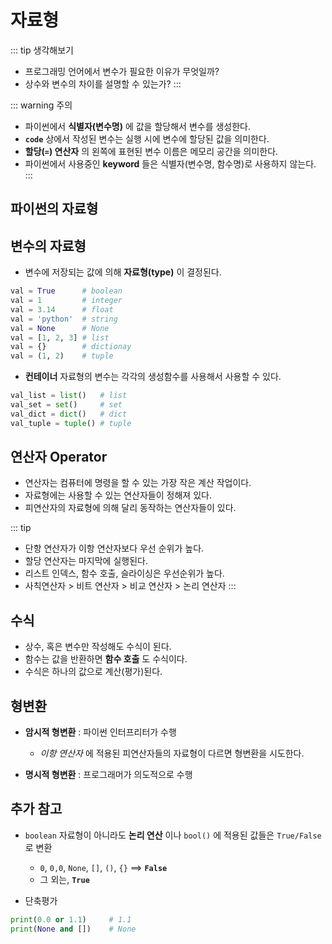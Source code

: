 # 자료형

::: tip 생각해보기
- 프로그래밍 언어에서 변수가 필요한 이유가 무엇일까?
- 상수와 변수의 차이를 설명할 수 있는가?
:::


::: warning 주의
- 파이썬에서 **식별자(변수명)** 에 값을 할당해서 변수를 생성한다. 
- **`code`** 상에서 작성된 변수는 실행 시에 변수에 할당된 값을 의미한다.
- **할당(`=`) 연산자** 의 왼쪽에 표현된 변수 이름은 메모리 공간을 의미한다.
- 파이썬에서 사용중인 **keyword** 들은 식별자(변수명, 함수명)로 사용하지 않는다.
:::

## 파이썬의 자료형


## 변수의 자료형

- 변수에 저장되는 값에 의해 **자료형(type)** 이 결정된다.

```python
val = True      # boolean
val = 1         # integer
val = 3.14      # float
val = 'python'  # string
val = None      # None
val = [1, 2, 3] # list
val = {}        # dictionay
val = (1, 2)    # tuple
```

- **컨테이너** 자료형의 변수는 각각의 생성함수를 사용해서 사용할 수 있다.

```python
val_list = list()   # list
val_set = set()     # set
val_dict = dict()   # dict
val_tuple = tuple() # tuple
```

## 연산자 Operator

- 연산자는 컴퓨터에 명령을 할 수 있는 가장 작은 계산 작업이다.
- 자료형에는 사용할 수 있는 연산자들이 정해져 있다.
- 피연산자의 자료형에 의해 달리 동작하는 연산자들이 있다. 

::: tip
- 단항 연산자가 이항 연산자보다 우선 순위가 높다.
- 할당 연산자는 마지막에 실행된다.
- 리스트 인덱스, 함수 호출, 슬라이싱은 우선순위가 높다.
- 사칙연산자 > 비트 연산자 > 비교 연산자 > 논리 연산자
:::

## 수식

- 상수, 혹은 변수만 작성해도 수식이 된다.
- 함수는 값을 반환하면 **함수 호출** 도 수식이다.
- 수식은 하나의 값으로 계산(평가)된다.


## 형변환

- **암시적 형변환** : 파이썬 인터프리터가 수행
  - *이항 연산자* 에 적용된 피연산자들의 자료형이 다르면 형변환을 시도한다.

- **명시적 형변환** : 프로그래머가 의도적으로 수행

## 추가 참고

- `boolean` 자료형이 아니라도 **논리 연산** 이나 `bool()` 에 적용된 값들은 `True/False` 로 변환  
  - `0`, `0,0`, `None`, `[]`, `()`, `{}` ==> **`False`**
  - 그 외는,  **`True`**

- 단축평가
```python
print(0.0 or 1.1)     # 1.1
print(None and [])    # None
```


<!-- @[code](./codes/10_03_writetext.py) -->

